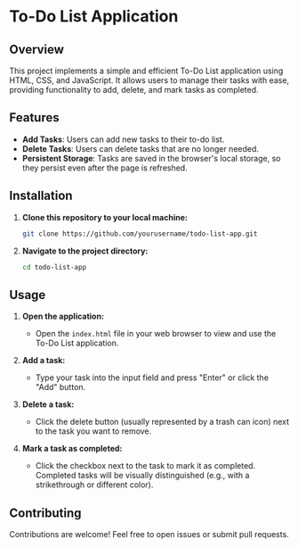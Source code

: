# To-Do List Application

## Overview
This project implements a simple and efficient To-Do List application using HTML, CSS, and JavaScript. It allows users to manage their tasks with ease, providing functionality to add, delete, and mark tasks as completed.

## Features
- **Add Tasks**: Users can add new tasks to their to-do list.
- **Delete Tasks**: Users can delete tasks that are no longer needed.
- **Persistent Storage**: Tasks are saved in the browser's local storage, so they persist even after the page is refreshed.

## Installation

1. **Clone this repository to your local machine:**

    ```bash
    git clone https://github.com/yourusername/todo-list-app.git
    ```

2. **Navigate to the project directory:**

    ```bash
    cd todo-list-app
    ```

## Usage

1. **Open the application:**
    - Open the `index.html` file in your web browser to view and use the To-Do List application.

2. **Add a task:**
    - Type your task into the input field and press "Enter" or click the "Add" button.

3. **Delete a task:**
    - Click the delete button (usually represented by a trash can icon) next to the task you want to remove.

4. **Mark a task as completed:**
    - Click the checkbox next to the task to mark it as completed. Completed tasks will be visually distinguished (e.g., with a strikethrough or different color).


## Contributing

Contributions are welcome! Feel free to open issues or submit pull requests.
